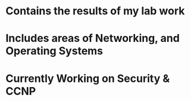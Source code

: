 # Contains the results of my lab work
# Includes areas of Networking, and Operating Systems
# Currently Working on Security & CCNP
